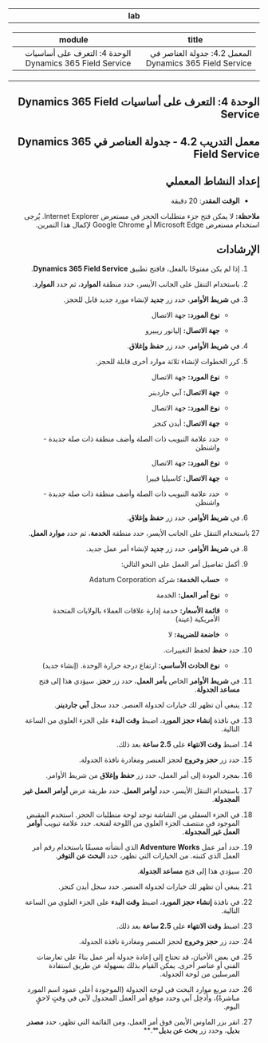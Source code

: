 ﻿<div id="readme" class="Box-body readme blob js-code-block-container p-5 p-xl-6 gist-border-0" dir="rtl">
    <article class="markdown-body entry-content container-lg" itemprop="text"><table>
  <thead>
  <tr>
  <th>lab</th>
  </tr>
  </thead>
  <tbody>
  <tr>
  <td><div><table>
  <thead>
  <tr>
  <th>title</th>
  <th>module</th>
  </tr>
  </thead>
  <tbody>
  <tr>
  <td><div>المعمل 4.2: جدولة العناصر في Dynamics 365 Field Service</div></td>
  <td><div>الوحدة 4: التعرف على أساسيات Dynamics 365 Field Service</div></td>
  </tr>
  </tbody>
</table>
</div></td>
  </tr>
  </tbody>
</table>

الوحدة 4: التعرف على أساسيات Dynamics 365 Field Service
========================

## معمل التدريب 4.2 - جدولة العناصر في Dynamics 365 Field Service

## إعداد النشاط المعملي

  - **الوقت المقدر**: 20 دقيقة

  **ملاحظة:** لا يمكن فتح جزء متطلبات الحجز في مستعرض Internet Explorer. يُرجى استخدام مستعرض Microsoft Edge أو Google Chrome لإكمال هذا التمرين.
  
## الإرشادات

1. إذا لم يكن مفتوحًا بالفعل، فافتح تطبيق **Dynamics 365 Field Service**. 

2. باستخدام التنقل على الجانب الأيسر، حدد منطقة **الموارد**، ثم حدد **الموارد**.

3. في **شريط الأوامر**، حدد زر **جديد** لإنشاء مورد جديد قابل للحجز.

	- **نوع المورد:** جهة الاتصال

	- **جهة الاتصال:** إليانور ريبيرو

4. في **شريط الأوامر**، حدد زر **حفظ وإغلاق**.

5. كرر الخطوات لإنشاء ثلاثة موارد أخرى قابلة للحجز.

	- **نوع المورد:** جهة الاتصال

	- **جهة الاتصال:** آبي جاردينر


	- **نوع المورد:** جهة الاتصال

	- **جهة الاتصال:** أيدن كنجز
	
	- حدد علامة التبويب ذات الصلة وأضف منطقة ذات صلة جديدة - واشنطن


	- **نوع المورد:** جهة الاتصال

	- **جهة الاتصال:** كاسيليا فييرا
	
	- حدد علامة التبويب ذات الصلة وأضف منطقة ذات صلة جديدة - واشنطن


6. في **شريط الأوامر**، حدد زر **حفظ وإغلاق**.

27 باستخدام التنقل على الجانب الأيسر، حدد منطقة **الخدمة**، ثم حدد **موارد العمل**.

8. في **شريط الأوامر**، حدد زر **جديد** لإنشاء أمر عمل جديد.

9. أكمل تفاصيل أمر العمل على النحو التالي:

	- **حساب الخدمة:** شركة Adatum Corporation

	- **نوع أمر العمل:** الخدمة

	- **قائمة الأسعار:** خدمة إدارة علاقات العملاء بالولايات المتحدة الأمريكية (عينة)

	- **خاضعة للضريبة:** لا

10. حدد **حفظ** لحفظ التغييرات.

	- **نوع الحادث الأساسي:** ارتفاع درجة حرارة الوحدة. (إنشاء جديد)

11. في **شريط الأوامر** الخاص **بأمر العمل**، حدد زر **حجز**. سيؤدي هذا إلى فتح **مساعد الجدولة**. 

12. ينبغي أن تظهر لك خيارات لجدولة العنصر. حدد سجل **آبي جاردينر**.

13. في نافذة **إنشاء حجز المورد**، اضبط **وقت البدء** على الجزء العلوي من الساعة التالية.

14. اضبط **وقت الانتهاء** على **2.5 ساعة** بعد ذلك. 

15. حدد زر **حجز وخروج** لحجز العنصر ومغادرة نافذة الجدولة. 

16. بمجرد العودة إلى أمر العمل، حدد زر **حفظ وإغلاق** من شريط الأوامر. 

17. باستخدام التنقل الأيسر، حدد **أوامر العمل**. حدد طريقة عرض **أوامر العمل غير المجدولة**.

18. في الجزء السفلي من الشاشة توجد لوحة متطلبات الحجز. استخدم المقبض الموجود في منتصف الجزء العلوي من اللوحة لفتحه. حدد علامة تبويب **أوامر العمل غير المجدولة**.

19. حدد أمر عمل **Adventure Works** الذي أنشأته مسبقًا باستخدام رقم أمر العمل الذي كتبته. من الخيارات التي تظهر، حدد **البحث عن التوفر**. 

20. سيؤدي هذا إلى فتح **مساعد الجدولة**. 

21. ينبغي أن تظهر لك خيارات لجدولة العنصر. حدد سجل أيدن كنجز.

22. في نافذة **إنشاء حجز المورد**، اضبط **وقت البدء** على الجزء العلوي من الساعة التالية.

23. اضبط **وقت الانتهاء** على **2.5 ساعة** بعد ذلك. 

24. حدد زر **حجز وخروج** لحجز العنصر ومغادرة نافذة الجدولة. 

25. في بعض الأحيان، قد تحتاج إلى إعادة جدولة أمر عمل بناءً على تعارضات الفني أو عناصر أخرى. يمكن القيام بذلك بسهولة عن طريق استفادة المرسلين من لوحة الجدولة. 

26. حدد مربع موارد البحث في لوحة الجدولة (الموجودة أعلى عمود اسم المورد مباشرةً)، وأدخِل آبي وحدد موقع أمر العمل المجدول لآبي في وقتٍ لاحقٍ اليوم. 

27. انقر بزر الماوس الأيمن فوق أمر العمل، ومن القائمة التي تظهر، حدد **مصدر بديل**، وحدد زر **بحث عن بديل****.**

